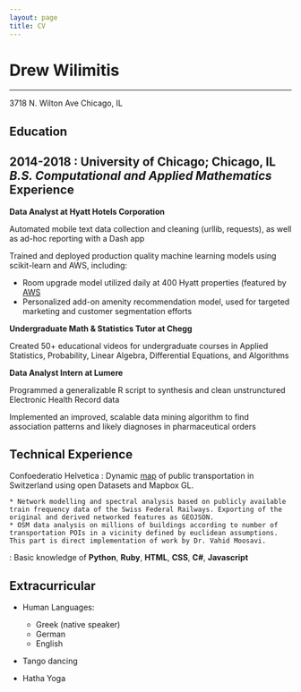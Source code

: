 ```yaml
---
layout: page
title: CV
---
```

Drew Wilimitis
============
----------------
3718 N. Wilton Ave
Chicago, IL

Education
---------

2014-2018
:   **University of Chicago**; Chicago, IL
    *B.S. Computational and Applied Mathematics*
Experience
----------

**Data Analyst at Hyatt Hotels Corporation**

Automated mobile text data collection and cleaning (urllib, requests), as well as ad-hoc reporting with a Dash app 

Trained and deployed production quality machine learning models using scikit-learn and AWS, including:

* Room upgrade model utilized daily at 400 Hyatt properties (featured by [AWS](https://aws.amazon.com/travel-and-hospitality/personalization/)
* Personalized add-on amenity recommendation model, used for targeted marketing and customer segmentation efforts

**Undergraduate Math & Statistics Tutor at Chegg**

Created 50+ educational videos for undergraduate courses in Applied Statistics, Probability, Linear Algebra, Differential Equations, and Algorithms

**Data Analyst Intern at Lumere**

Programmed a generalizable R script to synthesis and clean unstrunctured Electronic Health Record data

Implemented an improved, scalable data mining algorithm to find association patterns and likely diagnoses in pharmaceutical orders

Technical Experience
--------------------

Confoederatio Helvetica
:   Dynamic [map][ref1] of public transportation in Switzerland using open Datasets
    and Mapbox GL.

    * Network modelling and spectral analysis based on publicly available train frequency data of the Swiss Federal Railways. Exporting of the original and derived networked features as GEOJSON.
    * OSM data analysis on millions of buildings according to number of transportation POIs in a vicinity defined by euclidean assumptions. This part is direct implementation of work by Dr. Vahid Moosavi.

:   Basic knowledge of **Python**, **Ruby**, **HTML**, **CSS**, **C#**, **Javascript**

[ref1]: https://ganagno.github.io/maps/che.html

Extracurricular
----------------------------------------

* Human Languages:
     * Greek (native speaker)
     * German
     * English

* Tango dancing
* Hatha Yoga

